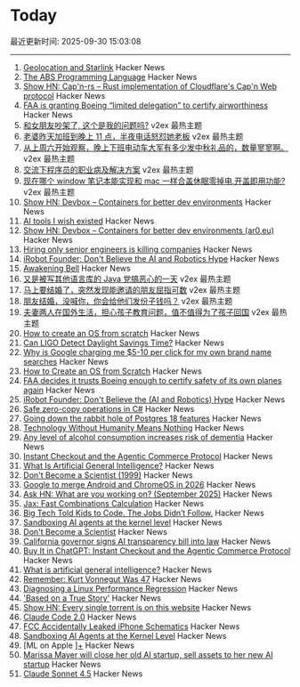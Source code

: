 # Today

最近更新时间: 2025-09-30 15:03:08

--- 
1. [Geolocation and Starlink](https://www.potaroo.net/ispcol/2025-09/starlinkgeo.html) Hacker News
2. [The ABS Programming Language](https://www.abs-lang.org/) Hacker News
3. [Show HN: Cap'n-rs – Rust implementation of Cloudflare's Cap'n Web protocol](https://github.com/currentspace/capn-rs) Hacker News
4. [FAA is granting Boeing “limited delegation” to certify airworthiness](https://www.theregister.com/2025/09/29/faa_decides_it_trusts_boeing/) Hacker News
5. [和女朋友吵架了, 这个是我的问题吗?](https://www.v2ex.com/t/1162864) v2ex 最热主题
6. [老婆昨天加班到晚上 11 点，半夜电话怒怼她老板](https://www.v2ex.com/t/1162811) v2ex 最热主题
7. [从上周六开始观察，晚上下班电动车大军有多少发中秋礼品的，数量寥寥啊。](https://www.v2ex.com/t/1162776) v2ex 最热主题
8. [交流下程序员的职业病及解决方案](https://www.v2ex.com/t/1162773) v2ex 最热主题
9. [现在哪个 window 笔记本能实现和 mac 一样合盖休眠零掉电,开盖即用功能?](https://www.v2ex.com/t/1162761) v2ex 最热主题
10. [Show HN: Devbox – Containers for better dev environments](https://devbox.ar0.eu/) Hacker News
11. [AI tools I wish existed](https://sharif.io/28-ideas-2025) Hacker News
12. [Show HN: Devbox – Containers for better dev environments (ar0.eu)](https://devbox.ar0.eu/) Hacker News
13. [Hiring only senior engineers is killing companies](https://workweave.dev/blog/hiring-only-senior-engineers-is-killing-companies) Hacker News
14. [iRobot Founder: Don't Believe the AI and Robotics Hype](https://crazystupidtech.com/2025/09/29/irobot-founder-dont-believe-the-ai-robotics-hype/) Hacker News
15. [Awakening Bell](https://awakeningbell.org/) Hacker News
16. [又是被写其他语言库的 Java 党搞恶心的一天](https://www.v2ex.com/t/1162789) v2ex 最热主题
17. [马上要结婚了，突然发现能邀请的朋友屈指可数](https://www.v2ex.com/t/1162785) v2ex 最热主题
18. [朋友结婚，没喊你，你会给他们发份子钱吗？](https://www.v2ex.com/t/1162778) v2ex 最热主题
19. [夫妻两人在国外生活，担心孩子教育问题，值不值得为了孩子回国](https://www.v2ex.com/t/1162760) v2ex 最热主题
20. [How to create an OS from scratch](https://github.com/cfenollosa/os-tutorial) Hacker News
21. [Can LIGO Detect Daylight Savings Time?](https://arxiv.org/abs/2509.11849) Hacker News
22. [Why is Google charging me $5-10 per click for my own brand name searches](https://news.ycombinator.com/item?id=45420751) Hacker News
23. [How to Create an OS from Scratch](https://github.com/cfenollosa/os-tutorial) Hacker News
24. [FAA decides it trusts Boeing enough to certify safety of its own planes again](https://www.theregister.com/2025/09/29/faa_decides_it_trusts_boeing/) Hacker News
25. [iRobot Founder: Don't Believe the (AI and Robotics) Hype](https://crazystupidtech.com/2025/09/29/irobot-founder-dont-believe-the-ai-robotics-hype/) Hacker News
26. [Safe zero-copy operations in C#](https://ssg.dev/safe-zero-copy-operations-in-c/) Hacker News
27. [Going down the rabbit hole of Postgres 18 features](https://xata.io/blog/going-down-the-rabbit-hole-of-postgres-18-features) Hacker News
28. [Technology Without Humanity Means Nothing](https://moneo.com.tr/blog/technology-without-humanity-means-nothing) Hacker News
29. [Any level of alcohol consumption increases risk of dementia](https://www.ox.ac.uk/news/2025-09-24-any-level-alcohol-consumption-increases-risk-dementia) Hacker News
30. [Instant Checkout and the Agentic Commerce Protocol](https://openai.com/index/buy-it-in-chatgpt/) Hacker News
31. [What Is Artificial General Intelligence?](https://arxiv.org/abs/2503.23923) Hacker News
32. [Don't Become a Scientist (1999)](https://yangxiao.cs.ua.edu/Don%27t%20Become%20a%20Scientist!.htm) Hacker News
33. [Google to merge Android and ChromeOS in 2026](https://www.theregister.com/2025/09/25/google_android_chromeos/) Hacker News
34. [Ask HN: What are you working on? (September 2025)](https://news.ycombinator.com/item?id=45418675) Hacker News
35. [Jax: Fast Combinations Calculation](https://github.com/phoenicyan/combinadics) Hacker News
36. [Big Tech Told Kids to Code. The Jobs Didn’t Follow.](https://www.nytimes.com/2025/09/29/podcasts/the-daily/big-tech-told-kids-to-code-the-jobs-didnt-follow.html) Hacker News
37. [Sandboxing AI agents at the kernel level](https://www.greptile.com/blog/sandboxing-agents-at-the-kernel-level) Hacker News
38. [Don't Become a Scientist](https://yangxiao.cs.ua.edu/Don%27t%20Become%20a%20Scientist!.htm) Hacker News
39. [California governor signs AI transparency bill into law](https://www.gov.ca.gov/2025/09/29/governor-newsom-signs-sb-53-advancing-californias-world-leading-artificial-intelligence-industry/) Hacker News
40. [Buy It in ChatGPT: Instant Checkout and the Agentic Commerce Protocol](https://openai.com/index/buy-it-in-chatgpt/) Hacker News
41. [What is artificial general intelligence?](https://arxiv.org/abs/2503.23923) Hacker News
42. [Remember: Kurt Vonnegut Was 47](https://www.joanwestenberg.com/p/remember-kurt-vonnegut-was-47) Hacker News
43. [Diagnosing a Linux Performance Regression](https://automattic.com/2024/03/14/systems-report-linux-performance-regression/) Hacker News
44. ['Based on a True Story'](https://informationisbeautiful.net/visualizations/based-on-a-true-true-story/) Hacker News
45. [Show HN: Every single torrent is on this website](https://infohash.lol/) Hacker News
46. [Claude Code 2.0](https://www.npmjs.com/package/@anthropic-ai/claude-code) Hacker News
47. [FCC Accidentally Leaked iPhone Schematics](https://www.engadget.com/big-tech/fcc-accidentally-leaked-iphone-schematics-potentially-giving-rivals-a-peek-at-company-secrets-154551807.html) Hacker News
48. [Sandboxing AI Agents at the Kernel Level](https://www.greptile.com/blog/sandboxing-agents-at-the-kernel-level) Hacker News
49. [ML on Apple ][+](https://mdcramer.github.io/apple-2-blog/k-means/) Hacker News
50. [Marissa Mayer will close her old AI startup, sell assets to her new AI startup](https://techcrunch.com/2025/09/29/marissa-mayer-will-close-her-old-startup-sell-assets-to-her-new-startup/) Hacker News
51. [Claude Sonnet 4.5](https://www.anthropic.com/news/claude-sonnet-4-5) Hacker News
